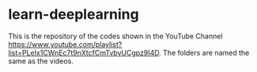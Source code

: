 # learn-deeplearning
This is the repository of the codes shown in the YouTube Channel https://www.youtube.com/playlist?list=PLeIx1CWnEc7t9nXtcfCmTvbyUCgpz9I4D. The folders are named the same as the videos. 
